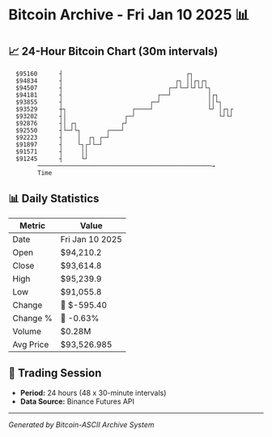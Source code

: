 # Bitcoin Archive - Fri Jan 10 2025 📊

## 📈 24-Hour Bitcoin Chart (30m intervals)

```
  $95160      ┤                                  ┌┐            
  $94834      ┤                               ┌┐ ││┌┐┌┐        
  $94507      ┤                             ┌─┘└─┘└┘└┘└┐       
  $94181      ┤                          ┌──┘          │┌┐     
  $93855      ┤                        ┌─┘             ││└┐    
  $93529      ┼┐                  ┌────┘               └┘ │┌┐┌ 
  $93202      ┤│                ┌─┘                       └┘└┘ 
  $92876      ┤│ ┌┐            ┌┘                              
  $92550      ┤└─┘└┐       ┌───┘                               
  $92223      ┤    │  ┌┐ ┌─┘                                   
  $91897      ┤    └┐┌┘└─┘                                     
  $91571      ┤     ││                                         
  $91245      ┤     └┘                                         
        ────────────────────────────────────────────────→
        Time
```

## 📊 Daily Statistics

| Metric | Value |
|--------|-------|
| Date | Fri Jan 10 2025 |
| Open | $94,210.2 |
| Close | $93,614.8 |
| High | $95,239.9 |
| Low | $91,055.8 |
| Change | 🔴 $-595.40 |
| Change % | 🔴 -0.63% |
| Volume | $0.28M |
| Avg Price | $93,526.985 |

## 📅 Trading Session

- **Period:** 24 hours (48 x 30-minute intervals)
- **Data Source:** Binance Futures API

---
*Generated by Bitcoin-ASCII Archive System*
